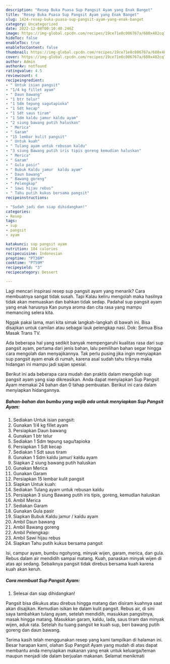 ```yaml
---
description: "Resep Buka Puasa Sup Pangsit Ayam yang Enak Banget"
title: "Resep Buka Puasa Sup Pangsit Ayam yang Enak Banget"
slug: 1424-resep-buka-puasa-sup-pangsit-ayam-yang-enak-banget
category: Uncategorized
date: 2022-12-08T00:10:40.246Z
image: https://img-global.cpcdn.com/recipes/19ce71e8c006767a/680x482cq70/sup-pangsit-ayam-foto-resep-utama.jpg
hideToc: false
enableToc: true
enableTocContent: false
thumbnail: https://img-global.cpcdn.com/recipes/19ce71e8c006767a/680x482cq70/sup-pangsit-ayam-foto-resep-utama.jpg
cover: https://img-global.cpcdn.com/recipes/19ce71e8c006767a/680x482cq70/sup-pangsit-ayam-foto-resep-utama.jpg
author: Admin
authorAv: notfound
ratingvalue: 4.5
reviewcount: 4
recipeingredient:
- " Untuk isian pangsit"
- "1/4 kg fillet ayam"
- " Daun bawang"
- "1 btr telur"
- "1 Sdm tepung sagutapioka"
- "1 Sdt kecap"
- "1 Sdt saus tiram"
- "1 Sdm kaldu jamur kaldu ayam"
- "2 siung bawang putih haluskan"
- " Merica"
- " Garam"
- "15 lembar kulit pangsit"
- " Untuk kuah"
- " Tulang ayam untuk rebusan kaldu"
- "3 siung Bawang putih iris tipis goreng kemudian haluskan"
- " Merica"
- " Garam"
- " Gula pasir"
- " Bubuk Kaldu jamur  kaldu ayam"
- " Daun bawang"
- " Bawang goreng"
- " Pelengkap"
- " Sawi hijau rebus"
- " Tahu putih kukus bersama pangsit"
recipeinstructions:

- "Sudah jadi dan siap dihidangkan!"
categories:
- Resep
tags:
- sup
- pangsit
- ayam

katakunci: sup pangsit ayam 
nutrition: 184 calories
recipecuisine: Indonesian
preptime: "PT36M"
cooktime: "PT59M"
recipeyield: "3"
recipecategory: Dessert

---
```



Lagi mencari inspirasi resep sup pangsit ayam yang menarik? Cara membuatnya sangat tidak susah. Tapi Kalau keliru mengolah maka hasilnya tidak akan memuaskan dan bahkan tidak sedap. Padahal sup pangsit ayam yang enak harusnya Kan punya aroma dan cita rasa yang mampu memancing selera kita.


Nggak pakai lama, mari kita simak langkah-langkah di bawah ini. Bisa disajikan untuk camilan atau sebagai lauk pelengkap nasi. Dok: Semua Bisa Masak Trans TV.

Ada beberapa hal yang sedikit banyak mempengaruhi kualitas rasa dari sup pangsit ayam, pertama dari jenis bahan, lalu pemilihan bahan segar hingga cara mengolah dan menyajikannya. Tak perlu pusing jika ingin menyiapkan sup pangsit ayam enak di rumah, karena asal sudah tahu triknya maka hidangan ini mampu jadi sajian spesial.


Berikut ini ada beberapa cara mudah dan praktis dalam mengolah sup pangsit ayam yang siap dikreasikan. Anda dapat menyiapkan Sup Pangsit Ayam memakai 24 bahan dan 0 tahap pembuatan. Berikut ini cara dalam menyiapkan hidangannya.

<!--inarticleads1-->

##### Bahan-bahan dan bumbu yang wajib ada untuk menyiapkan Sup Pangsit Ayam:

1. Sediakan  Untuk isian pangsit:
1. Gunakan 1/4 kg fillet ayam
1. Persiapkan  Daun bawang
1. Gunakan 1 btr telur
1. Sediakan 1 Sdm tepung sagu/tapioka
1. Persiapkan 1 Sdt kecap
1. Sediakan 1 Sdt saus tiram
1. Gunakan 1 Sdm kaldu jamur/ kaldu ayam
1. Siapkan 2 siung bawang putih haluskan
1. Gunakan  Merica
1. Gunakan  Garam
1. Persiapkan 15 lembar kulit pangsit
1. Siapkan  Untuk kuah:
1. Sediakan  Tulang ayam untuk rebusan kaldu
1. Persiapkan 3 siung Bawang putih iris tipis, goreng, kemudian haluskan
1. Ambil  Merica
1. Sediakan  Garam
1. Gunakan  Gula pasir
1. Siapkan  Bubuk Kaldu jamur / kaldu ayam
1. Ambil  Daun bawang
1. Ambil  Bawang goreng
1. Ambil  Pelengkap:
1. Ambil  Sawi hijau rebus
1. Siapkan  Tahu putih kukus bersama pangsit


Isi, campur ayam, bumbu ngohyong, minyak wijen, garam, merica, dan gula. Rebus dalam air mendidih sampai matang. Kuah, panaskan minyak wijen di atas api sedang. Sebaiknya pangsit tidak direbus bersama kuah karena kuah akan keruh. 

<!--inarticleads2-->

##### Cara membuat Sup Pangsit Ayam:


1. Selesai dan siap dihidangkan!

Pangsit bisa dikukus atau direbus hingga matang dan disiram kuahnya saat akan disajikan. Kemudian isikan ke dalam kulit pangsit. Rebus air, di sini saya tambahkan tulang ayam, setelah mendidih, masukkan pangsitnya, masak hingga matang. Masukkan garam, kaldu, lada, saus tiram dan minyak wijen, aduk rata. Setelah itu tuang pangsit ke kuah sup, beri bawang putih goreng dan daun bawang. 

Terima kasih telah menggunakan resep yang kami tampilkan di halaman ini. Besar harapan kami, olahan Sup Pangsit Ayam yang mudah di atas dapat membantu anda menyiapkan makanan yang enak untuk keluarga/teman maupun menjadi ide dalam berjualan makanan. Selamat menikmati
